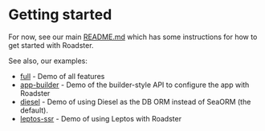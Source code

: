 # Getting started

For now, see our main [README.md](https://github.com/roadster-rs/roadster/blob/main/README.md) which has some
instructions for how to get started with Roadster.

See also, our examples:

<!-- todo: update if we make diesel the default ORM -->

- [full](https://github.com/roadster-rs/roadster/tree/main/examples/full) - Demo of all features
- [app-builder](https://github.com/roadster-rs/roadster/tree/main/examples/app-builder) - Demo of the builder-style API
  to configure the app with Roadster
- [diesel](https://github.com/roadster-rs/roadster/tree/main/examples/diesel) - Demo of using Diesel as the DB ORM
  instead of SeaORM (the default).
- [leptos-ssr](https://github.com/roadster-rs/roadster/tree/main/examples/leptos-ssr) - Demo of using Leptos with
  Roadster
